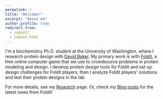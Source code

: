 ```yaml
---
permalink: /
title: "Welcome!"
excerpt: "About me"
author_profile: true
redirect_from: 
  - /about/
  - /about.html
---
```


I'm a biochemistry Ph.D. student at the University of Washington, where I research protein design with [David Baker](https://bakerlab.org). My primary work is with [Foldit](https://fold.it), a free online computer game that we use to crowdsource problems in protein modeling and design. I develop protein design tools for Foldit and set up design challenges for Foldit players, then I analyze Foldit players' solutions and test their protein designs in the lab. 

For more details, see my [Research](/research/) page. Or, check my [Blog posts](/blog/) for the latest news from Foldit!
